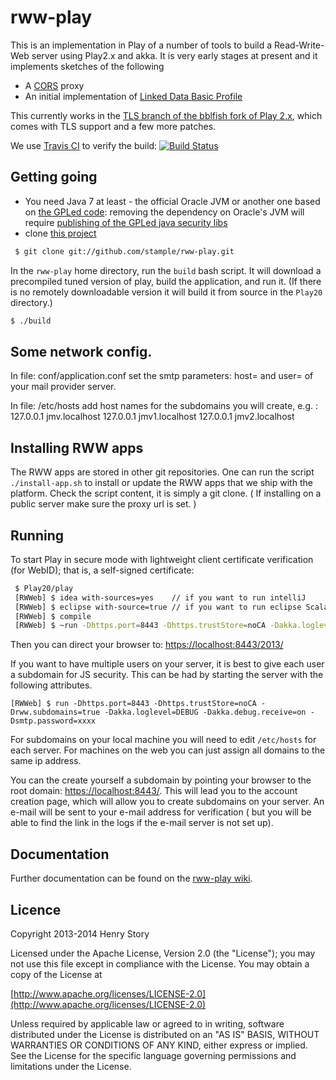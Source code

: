 rww-play 
========

This is an implementation in Play of a number of tools to build a Read-Write-Web server using Play2.x and akka.
It is very early stages at present and it implements sketches of the following

* A [CORS](http://www.w3.org/TR/cors/) proxy
* An initial implementation of [Linked Data Basic Profile](http://www.w3.org/2012/ldp/wiki/Main_Page)

This currently works in the [TLS branch of the bblfish fork of Play 2.x](https://github.com/bblfish/Play20), which comes with TLS support and a few more patches.

We use [Travis CI](http://travis-ci.org/) to verify the build: [![Build Status](https://travis-ci.org/read-write-web/rww-play.png)](http://travis-ci.org/read-write-web/rww-play)



Getting going
-------------


* You need Java 7 at least - the official Oracle JVM or another one based on [the GPLed code](http://openjdk.java.net/): removing the dependency on Oracle's JVM will require [publishing of the GPLed java security libs](http://stackoverflow.com/questions/12982595/openjdk-sun-security-libs-on-maven)
* clone [this project](https://github.com/stample/rww-play) 

```bash
 $ git clone git://github.com/stample/rww-play.git 
``` 

In the `rww-play` home directory, run the `build` bash script. It will download a precompiled tuned 
version of play, build the application, and run it. (If there is no remotely downloadable version
it will build it from source in the `Play20` directory.)

```bash
$ ./build
```
Some network config.
--------------------

In file:
conf/application.conf
set the smtp parameters: host= and user=
of your mail provider server.

In file:
/etc/hosts
add host names for the subdomains you will create, e.g. :
127.0.0.1 jmv.localhost
127.0.0.1 jmv1.localhost
127.0.0.1 jmv2.localhost

Installing RWW apps
----------
The RWW apps are stored in other git repositories.
One can run the script `./install-app.sh` to install or update the RWW apps that we ship with the platform.
Check the script content, it is simply a git clone. ( If installing on a public server make sure the proxy
url is set. )

Running
-------
To start Play in secure mode with lightweight client certificate verification (for WebID); that is, a self-signed certificate:

```bash
 $ Play20/play
 [RWWeb] $ idea with-sources=yes	// if you want to run intelliJ
 [RWWeb] $ eclipse with-source=true	// if you want to run eclipse Scala IDE
 [RWWeb] $ compile
 [RWWeb] $ ~run -Dhttps.port=8443 -Dhttps.trustStore=noCA -Dakka.loglevel=DEBUG -Dakka.debug.receive=on -Drww.root.container.path=test_ldp 
 ```
Then you can direct your browser to:
[https://localhost:8443/2013/](https://localhost:8443/2013/)

If you want to have multiple users on your server, it is best to give each user a subdomain for JS security. This can
be had by starting the server with the following attributes.

 ```
 [RWWeb] $ run -Dhttps.port=8443 -Dhttps.trustStore=noCA -Drww.subdomains=true -Dakka.loglevel=DEBUG -Dakka.debug.receive=on -Dsmtp.password=xxxx
 ```
 
For subdomains on your local machine you will need to edit `/etc/hosts` for each server. For
machines on the web you can just assign all domains to the same ip address.


You can the create yourself a subdomain by pointing your browser to the root domain:
[https://localhost:8443/](https://localhost:8443/). This will lead you to the account creation 
page, which will allow you to create subdomains on your server. An e-mail will be sent to 
your e-mail address for verification ( but you will be able to find the link in the logs 
if the e-mail server is not set up). 


Documentation
-------------

Further documentation can be found on the [rww-play wiki](https://github.com/stample/rww-play/wiki).

Licence
-------

   Copyright 2013-2014 Henry Story

   Licensed under the Apache License, Version 2.0 (the "License");
   you may not use this file except in compliance with the License.
   You may obtain a copy of the License at
   
   [http://www.apache.org/licenses/LICENSE-2.0](http://www.apache.org/licenses/LICENSE-2.0)

   Unless required by applicable law or agreed to in writing, software
   distributed under the License is distributed on an "AS IS" BASIS,
   WITHOUT WARRANTIES OR CONDITIONS OF ANY KIND, either express or implied.
   See the License for the specific language governing permissions and
   limitations under the License.
